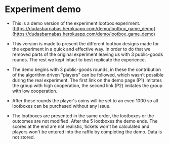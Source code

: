 # Experiment demo

- This is a demo version of the experiment lootbox experiment.
  [https://dudasbarnabas.herokuapp.com/demo/lootbox_game_demo](https://dudasbarnabas.herokuapp.com/demo/lootbox_game_demo)


- This version is made to present the different lootbox designs made for the experiment in a quick and effective way. In order to do that we removed parts of the original experiment leaving us with 3 public-goods rounds. The rest we kept intact to best replicate the experience.


- The demo begins with 3 public-goods rounds, in these the contribution of the algorithm driven "players" can be followed, which wasn't possible during the real experiment. The first link on the demo page (P1) imitates the group with high cooperation, the second link (P2) imitates the group with low cooperation.


- After these rounds the player's coins will be set to an even 1000 so all lootboxes can be purchased without any issue.


- The lootboxes are presented in the same order, the lootboxes or the outcomes are not modified. After the 5 lootboxes the demo ends.
The scores at the end are not realistic, tickets won't be calculated and players won't be entered into the raffle by completing the demo. Data is not stored.
